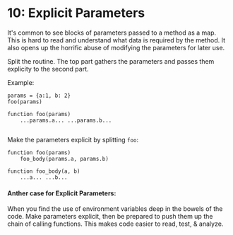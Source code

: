 # 10: Explicit Parameters

It's common to see blocks of parameters passed to a method as a map.  This is hard to read and understand what data is required by the method.  It also opens up the horrific abuse of modifying the parameters for later use.

Split the routine. The top part gathers the parameters and passes them explicity to the second part.

Example:

```
params = {a:1, b: 2}
foo(params)

function foo(params)
    ...params.a... ...params.b...
    
```

Make the parameters explicit by splitting `foo`:

```
function foo(params)
    foo_body(params.a, params.b)
    
function foo_body(a, b)
    ...a... ...b...
```

#### Anther case for Explicit Parameters:&#x20;

When you find the use of environment variables deep in the bowels of the code. Make parameters explicit, then be prepared to push them up the chain of calling functions.  This makes code easier to read, test, & analyze.
